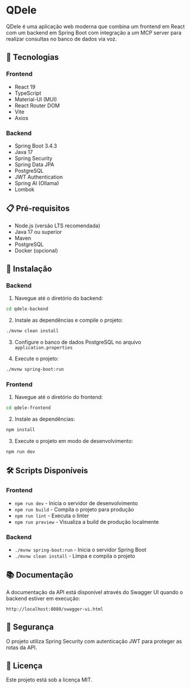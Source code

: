 # QDele

QDele é uma aplicação web moderna que combina um frontend em React com um backend em Spring Boot com integração a um MCP server para realizar consultas no banco de dados via voz.

## 🚀 Tecnologias

### Frontend
- React 19
- TypeScript
- Material-UI (MUI)
- React Router DOM
- Vite
- Axios

### Backend
- Spring Boot 3.4.3
- Java 17
- Spring Security
- Spring Data JPA
- PostgreSQL
- JWT Authentication
- Spring AI (Ollama)
- Lombok

## 📋 Pré-requisitos

- Node.js (versão LTS recomendada)
- Java 17 ou superior
- Maven
- PostgreSQL
- Docker (opcional)

## 🔧 Instalação

### Backend

1. Navegue até o diretório do backend:
```bash
cd qdele-backend
```

2. Instale as dependências e compile o projeto:
```bash
./mvnw clean install
```

3. Configure o banco de dados PostgreSQL no arquivo `application.properties`

4. Execute o projeto:
```bash
./mvnw spring-boot:run
```

### Frontend

1. Navegue até o diretório do frontend:
```bash
cd qdele-frontend
```

2. Instale as dependências:
```bash
npm install
```

3. Execute o projeto em modo de desenvolvimento:
```bash
npm run dev
```

## 🛠️ Scripts Disponíveis

### Frontend
- `npm run dev` - Inicia o servidor de desenvolvimento
- `npm run build` - Compila o projeto para produção
- `npm run lint` - Executa o linter
- `npm run preview` - Visualiza a build de produção localmente

### Backend
- `./mvnw spring-boot:run` - Inicia o servidor Spring Boot
- `./mvnw clean install` - Limpa e compila o projeto

## 📚 Documentação

A documentação da API está disponível através do Swagger UI quando o backend estiver em execução:
```
http://localhost:8080/swagger-ui.html
```

## 🔐 Segurança

O projeto utiliza Spring Security com autenticação JWT para proteger as rotas da API.

## 📝 Licença

Este projeto está sob a licença MIT. 